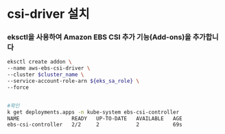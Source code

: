 # csi-driver 설치


### eksctl을 사용하여 Amazon EBS CSI 추가 기능(Add-ons)을 추가합니다
```bash
eksctl create addon \
--name aws-ebs-csi-driver \
--cluster $cluster_name \
--service-account-role-arn ${eks_sa_role} \
--force


#확인
k get deployments.apps -n kube-system ebs-csi-controller
NAME                 READY   UP-TO-DATE   AVAILABLE   AGE
ebs-csi-controller   2/2     2            2           69s
```

